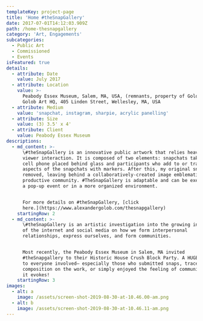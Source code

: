 ```yaml
---
templateKey: project-page
title: 'Home #theSnapGallery'
date: 2017-07-01T14:12:03.909Z
path: /home-thesnapgallery
category: 'Art, Engagements'
subcategories:
  - Public Art
  - Commissioned
  - Events
isFeatured: true
details:
  - attribute: Date
    value: July 2017
  - attribute: Location
    value: >-
      Peabody Essex Museum, Salem, MA, USA, (remnants, property of Golob Art)
      Golob Art HQ, 405 Linden Street, Wellesley, MA, USA
  - attribute: Medium
    value: 'snapchat, instagram, sharpie, acrylic panelling'
  - attribute: Size
    value: (3) 3.5' x 4'
  - attribute: Client
    value: Peabody Essex Museum
descriptions:
  - md_content: >-
      \#theSnapGallery is an innovative public artwork that relies heavily on
      viewer interaction. It is composed of two elements: snapchats taken on my
      cell phone placed behind glass and participants who add to or trace
      aspects of the snapchats with markers. After this, my original snapchat is
      removed, leaving behind a collaboratively-created image emblematic of a
      productive community. #TheSnapGallery is adaptable and can be executed as
      a pop-up event or in a more organized environment.


      For more details on #theSnapGallery, [click
      here.](https://www.alexandergolob.com/thesnapgallery)
    startingRow: 2
  - md_content: >-
      \#theSnapGallery is an artistic investigation into the growing influence
      of the internet and social media on how we form interpersonal
      relationships, express ourselves, and form communities.


      Most recently, the Peabody Essex Museum in Salem, MA invited
      #theSnapgallery to their Historic House Crush Block Party. A HUGE thanks
      to everyone involved– especially those who submitted snaps, traced a
      composition on the work, or simply enjoyed the feeling of community I hope
      it evokes!
    startingRow: 3
images:
  - alt: a
    image: /assets/screen-shot-2019-08-30-at-10.46.00-am.png
  - alt: b
    image: /assets/screen-shot-2019-08-30-at-10.46.11-am.png
---
```


